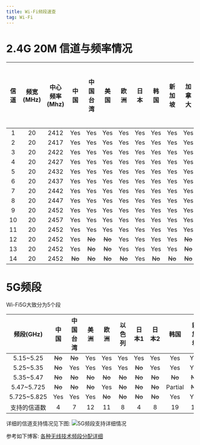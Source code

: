 ```yaml
---
title: Wi-Fi频段速查
tag: Wi-Fi
---
```


# 2.4G 20M 信道与频率情况

|信道|频宽(MHz)|中心频率(Mhz)|中国|中国台湾|美国|欧洲|日本|韩国|新加坡|加拿大|以色列|澳大利亚|其他大部分国家|
|:---:|:---:|:---:|:---:|:---:|:---:|:---:|:---:|:---:|:---:|:---:|:---:|:---:|:---:|
|1|20|2412|Yes|Yes|Yes|Yes|Yes|Yes|Yes|Yes|~~No~~|Yes|Yes|
|2|20|2417|Yes|Yes|Yes|Yes|Yes|Yes|Yes|Yes|~~No~~|Yes|Yes|
|3|20|2422|Yes|Yes|Yes|Yes|Yes|Yes|Yes|Yes|Yes|Yes|Yes|
|4|20|2427|Yes|Yes|Yes|Yes|Yes|Yes|Yes|Yes|Yes|Yes|Yes|
|5|20|2432|Yes|Yes|Yes|Yes|Yes|Yes|Yes|Yes|Yes|Yes|Yes|
|6|20|2437|Yes|Yes|Yes|Yes|Yes|Yes|Yes|Yes|Yes|Yes|Yes|
|7|20|2442|Yes|Yes|Yes|Yes|Yes|Yes|Yes|Yes|Yes|Yes|Yes|
|8|20|2447|Yes|Yes|Yes|Yes|Yes|Yes|Yes|Yes|Yes|Yes|Yes|
|9|20|2452|Yes|Yes|Yes|Yes|Yes|Yes|Yes|Yes|Yes|Yes|Yes|
|10|20|2457|Yes|Yes|Yes|Yes|Yes|Yes|Yes|Yes|~~No~~|Yes|Yes|
|11|20|2452|Yes|Yes|Yes|Yes|Yes|Yes|Yes|Yes|~~No~~|Yes|Yes|
|12|20|2452|Yes|~~No~~|~~No~~|Yes|Yes|Yes|Yes|~~No~~|~~No~~|Yes|Yes|
|13|20|2452|Yes|~~No~~|~~No~~|Yes|Yes|Yes|Yes|~~No~~|~~No~~|Yes|Yes|
|14|20|2452|~~No~~|~~No~~|~~No~~|~~No~~|Yes|~~No~~|~~No~~|~~No~~|~~No~~|~~No~~|~~No~~|

# 5G频段
Wi-Fi5G大致分为5个段  

|频段(GHz)|中国|中国台湾|美洲|欧洲|以色列|日本1|日本2|韩国|新加坡|
|:--:|:--:|:--:|:--:|:--:|:--:|:--:|:--:|:--:|:--:|
|5.15~5.25|~~No~~|~~No~~|Yes|Yes|Yes|Yes|Yes|Yes|Yes|
|5.25~5.35|~~No~~|Yes|Yes|Yes|Yes|~~No~~|Yes|Yes|Yes|
|5.35~5.47|~~No~~|~~No~~|~~No~~|~~No~~|~~No~~|~~No~~|~~No~~|~~No~~|~~No~~|
|5.47~5.725|~~No~~|~~No~~|~~No~~|Yes|~~No~~|~~No~~|~~No~~|Partial|~~No~~|
|5.725~5.825|Yes|Yes|Yes|~~No~~|~~No~~|~~No~~|~~No~~|Yes|Yes|
|支持的信道数|4|7|12|11|8|4|8|19|12|

详细的信道支持情况见下图:
![5G频段支持详细情况](http://img.mp.itc.cn/upload/20170524/5b8be29a395246f7a342a3f058f4ab01_th.jpg)

参考如下博客:
[各种无线技术频段分配详细](https://blog.csdn.net/dxpqxb/article/details/80969760)
